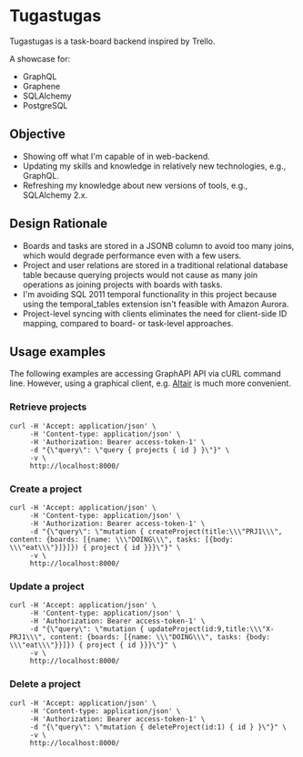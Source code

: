 # Tugastugas

Tugastugas is a task-board backend inspired by Trello.

A showcase for:

* GraphQL
* Graphene
* SQLAlchemy
* PostgreSQL


## Objective

* Showing off what I'm capable of in web-backend.
* Updating my skills and knowledge in relatively new technologies, e.g., GraphQL.
* Refreshing my knowledge about new versions of tools, e.g., SQLAlchemy 2.x.

## Design Rationale

* Boards and tasks are stored in a JSONB column to avoid too many joins, which would degrade performance even with a few users.
* Project and user relations are stored in a traditional relational database table because querying projects would not cause as many join operations as joining projects with boards with tasks.
* I'm avoiding SQL 2011 temporal functionality in this project because using the temporal_tables extension isn't feasible with Amazon Aurora.
* Project-level syncing with clients eliminates the need for client-side ID mapping, compared to board- or task-level approaches.

## Usage examples

The following examples are accessing GraphAPI API via cURL command line. 
However, using a graphical client, e.g. [Altair](https://altairgraphql.dev/) is much more convenient.

### Retrieve projects

```
curl -H 'Accept: application/json' \
	 -H 'Content-type: application/json' \
	 -H 'Authorization: Bearer access-token-1' \
	 -d "{\"query\": \"query { projects { id } }\"}" \
	 -v \
	 http://localhost:8000/
```

### Create a project

```
curl -H 'Accept: application/json' \
	 -H 'Content-type: application/json' \
	 -H 'Authorization: Bearer access-token-1' \
	 -d "{\"query\": \"mutation { createProject(title:\\\"PRJ1\\\", content: {boards: [{name: \\\"DOING\\\", tasks: [{body: \\\"eat\\\"}]}]}) { project { id }}}\"}" \
	 -v \
	 http://localhost:8000/
```

### Update a project

```
curl -H 'Accept: application/json' \
	 -H 'Content-type: application/json' \
	 -H 'Authorization: Bearer access-token-1' \
	 -d "{\"query\": \"mutation { updateProject(id:9,title:\\\"X-PRJ1\\\", content: {boards: [{name: \\\"DOING\\\", tasks: {body: \\\"eat\\\"}}]}) { project { id }}}\"}" \
	 -v \
	 http://localhost:8000/
```

### Delete a project

```
curl -H 'Accept: application/json' \
	 -H 'Content-type: application/json' \
	 -H 'Authorization: Bearer access-token-1' \
	 -d "{\"query\": \"mutation { deleteProject(id:1) { id } }\"}" \
	 -v \
	 http://localhost:8000/
```

